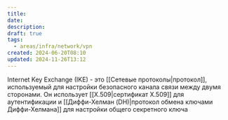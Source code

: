 ```yaml
---
title: 
date: 
description: 
draft: true
tags:
  - areas/infra/network/vpn
created: 2024-06-20T08:10
updated: 2024-11-26T13:12
---
```

Internet Key Exchange (IKE) - это [[Сетевые протоколы|протокол]], используемый для настройки безопасного канала связи между двумя сторонами. 
Он использует [[X.509|сертификат X.509]] для аутентификации и [[Диффи-Хелман (DH)|протокол обмена ключами Диффи-Хелмана]] для настройки общего секретного ключа